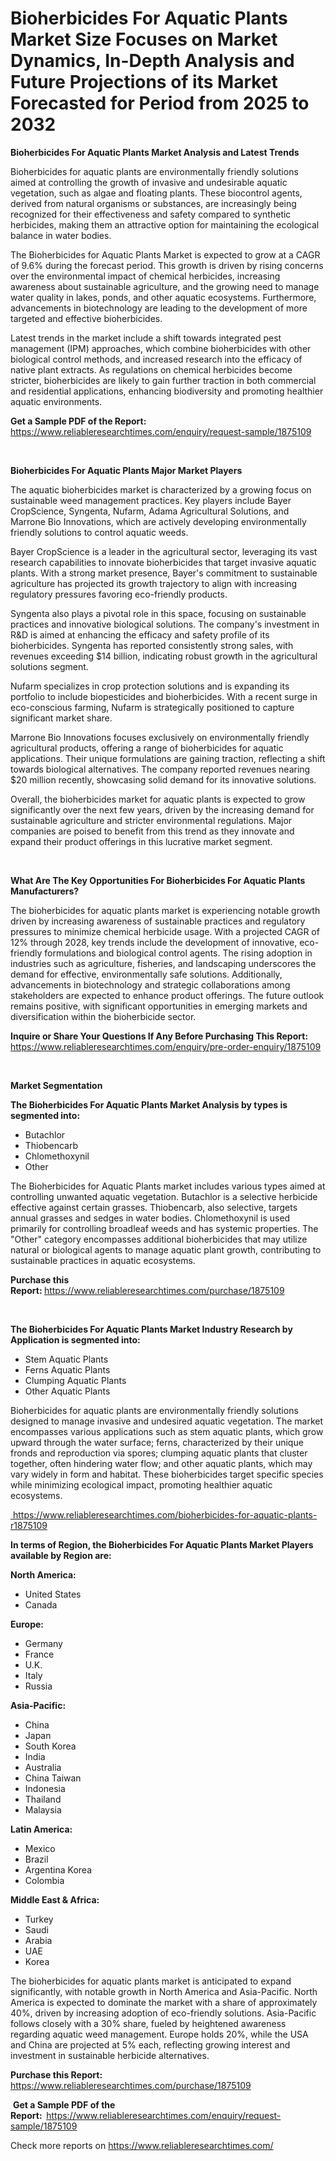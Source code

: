 <p><h1>Bioherbicides For Aquatic Plants Market Size Focuses on Market Dynamics, In-Depth Analysis and Future Projections of its Market Forecasted for Period from 2025 to 2032</h1></p><p><strong>Bioherbicides For Aquatic Plants Market Analysis and Latest Trends</strong></p>
<p><p>Bioherbicides for aquatic plants are environmentally friendly solutions aimed at controlling the growth of invasive and undesirable aquatic vegetation, such as algae and floating plants. These biocontrol agents, derived from natural organisms or substances, are increasingly being recognized for their effectiveness and safety compared to synthetic herbicides, making them an attractive option for maintaining the ecological balance in water bodies.</p><p>The Bioherbicides for Aquatic Plants Market is expected to grow at a CAGR of 9.6% during the forecast period. This growth is driven by rising concerns over the environmental impact of chemical herbicides, increasing awareness about sustainable agriculture, and the growing need to manage water quality in lakes, ponds, and other aquatic ecosystems. Furthermore, advancements in biotechnology are leading to the development of more targeted and effective bioherbicides. </p><p>Latest trends in the market include a shift towards integrated pest management (IPM) approaches, which combine bioherbicides with other biological control methods, and increased research into the efficacy of native plant extracts. As regulations on chemical herbicides become stricter, bioherbicides are likely to gain further traction in both commercial and residential applications, enhancing biodiversity and promoting healthier aquatic environments.</p></p>
<p><strong>Get a Sample PDF of the Report:&nbsp;</strong> <a href="https://www.reliableresearchtimes.com/enquiry/request-sample/1875109?utm_campaign=3190&utm_medium=2&utm_source=Github&utm_content=ia&utm_term=03042025&utm_id=bioherbicides-for-aquatic-plants">https://www.reliableresearchtimes.com/enquiry/request-sample/1875109</a></p>
<p>&nbsp;</p>
<p><strong>Bioherbicides For Aquatic Plants Major Market Players</strong></p>
<p><p>The aquatic bioherbicides market is characterized by a growing focus on sustainable weed management practices. Key players include Bayer CropScience, Syngenta, Nufarm, Adama Agricultural Solutions, and Marrone Bio Innovations, which are actively developing environmentally friendly solutions to control aquatic weeds.</p><p>Bayer CropScience is a leader in the agricultural sector, leveraging its vast research capabilities to innovate bioherbicides that target invasive aquatic plants. With a strong market presence, Bayer's commitment to sustainable agriculture has projected its growth trajectory to align with increasing regulatory pressures favoring eco-friendly products.</p><p>Syngenta also plays a pivotal role in this space, focusing on sustainable practices and innovative biological solutions. The company's investment in R&D is aimed at enhancing the efficacy and safety profile of its bioherbicides. Syngenta has reported consistently strong sales, with revenues exceeding $14 billion, indicating robust growth in the agricultural solutions segment.</p><p>Nufarm specializes in crop protection solutions and is expanding its portfolio to include biopesticides and bioherbicides. With a recent surge in eco-conscious farming, Nufarm is strategically positioned to capture significant market share.</p><p>Marrone Bio Innovations focuses exclusively on environmentally friendly agricultural products, offering a range of bioherbicides for aquatic applications. Their unique formulations are gaining traction, reflecting a shift towards biological alternatives. The company reported revenues nearing $20 million recently, showcasing solid demand for its innovative solutions.</p><p>Overall, the bioherbicides market for aquatic plants is expected to grow significantly over the next few years, driven by the increasing demand for sustainable agriculture and stricter environmental regulations. Major companies are poised to benefit from this trend as they innovate and expand their product offerings in this lucrative market segment.</p></p>
<p>&nbsp;</p>
<p><strong>What Are The Key Opportunities For Bioherbicides For Aquatic Plants Manufacturers?</strong></p>
<p><p>The bioherbicides for aquatic plants market is experiencing notable growth driven by increasing awareness of sustainable practices and regulatory pressures to minimize chemical herbicide usage. With a projected CAGR of 12% through 2028, key trends include the development of innovative, eco-friendly formulations and biological control agents. The rising adoption in industries such as agriculture, fisheries, and landscaping underscores the demand for effective, environmentally safe solutions. Additionally, advancements in biotechnology and strategic collaborations among stakeholders are expected to enhance product offerings. The future outlook remains positive, with significant opportunities in emerging markets and diversification within the bioherbicide sector.</p></p>
<p><strong>Inquire or Share Your Questions If Any Before Purchasing This Report:</strong> <a href="https://www.reliableresearchtimes.com/enquiry/pre-order-enquiry/1875109?utm_campaign=3190&utm_medium=2&utm_source=Github&utm_content=ia&utm_term=03042025&utm_id=bioherbicides-for-aquatic-plants">https://www.reliableresearchtimes.com/enquiry/pre-order-enquiry/1875109</a></p>
<p>&nbsp;</p>
<p><strong>Market Segmentation</strong></p>
<p><strong>The Bioherbicides For Aquatic Plants Market Analysis by types is segmented into:</strong></p>
<p><ul><li>Butachlor</li><li>Thiobencarb</li><li>Chlomethoxynil</li><li>Other</li></ul></p>
<p><p>The Bioherbicides for Aquatic Plants market includes various types aimed at controlling unwanted aquatic vegetation. Butachlor is a selective herbicide effective against certain grasses. Thiobencarb, also selective, targets annual grasses and sedges in water bodies. Chlomethoxynil is used primarily for controlling broadleaf weeds and has systemic properties. The "Other" category encompasses additional bioherbicides that may utilize natural or biological agents to manage aquatic plant growth, contributing to sustainable practices in aquatic ecosystems.</p></p>
<p><strong>Purchase this Report:&nbsp;</strong><a href="https://www.reliableresearchtimes.com/purchase/1875109?utm_campaign=3190&utm_medium=2&utm_source=Github&utm_content=ia&utm_term=03042025&utm_id=bioherbicides-for-aquatic-plants">https://www.reliableresearchtimes.com/purchase/1875109</a></p>
<p>&nbsp;</p>
<p><strong>The Bioherbicides For Aquatic Plants Market Industry Research by Application is segmented into:</strong></p>
<p><ul><li>Stem Aquatic Plants</li><li>Ferns Aquatic Plants</li><li>Clumping Aquatic Plants</li><li>Other Aquatic Plants</li></ul></p>
<p><p>Bioherbicides for aquatic plants are environmentally friendly solutions designed to manage invasive and undesired aquatic vegetation. The market encompasses various applications such as stem aquatic plants, which grow upward through the water surface; ferns, characterized by their unique fronds and reproduction via spores; clumping aquatic plants that cluster together, often hindering water flow; and other aquatic plants, which may vary widely in form and habitat. These bioherbicides target specific species while minimizing ecological impact, promoting healthier aquatic ecosystems.</p></p>
<p><a href="https://www.reliableresearchtimes.com/bioherbicides-for-aquatic-plants-r1875109?utm_campaign=3190&utm_medium=2&utm_source=Github&utm_content=ia&utm_term=03042025&utm_id=bioherbicides-for-aquatic-plants">&nbsp;https://www.reliableresearchtimes.com/bioherbicides-for-aquatic-plants-r1875109</a></p>
<p><strong>In terms of Region, the Bioherbicides For Aquatic Plants Market Players available by Region are:</strong></p>
<p>
    <p> <strong> North America: </strong>
        <ul>
            <li>United States</li>
            <li>Canada</li>
        </ul>
        </p> 
    <p> <strong> Europe: </strong>
        <ul>
            <li>Germany</li>
            <li>France</li>
            <li>U.K.</li>
            <li>Italy</li>
            <li>Russia</li>
        </ul>
        </p> 
    <p> <strong> Asia-Pacific: </strong>
        <ul>
            <li>China</li>
            <li>Japan</li>
            <li>South Korea</li>
            <li>India</li>
            <li>Australia</li>
            <li>China Taiwan</li>
            <li>Indonesia</li>
            <li>Thailand</li>
            <li>Malaysia</li>
        </ul>
        </p> 
    <p> <strong> Latin America: </strong>
        <ul>
            <li>Mexico</li>
            <li>Brazil</li>
            <li>Argentina Korea</li>
            <li>Colombia</li>
        </ul>
        </p> 
    <p> <strong> Middle East & Africa: </strong>
        <ul>
            <li>Turkey</li>
            <li>Saudi</li>
            <li>Arabia</li>
            <li>UAE</li>
            <li>Korea</li>
        </ul>
    </p>
    </p>
<p><p>The bioherbicides for aquatic plants market is anticipated to expand significantly, with notable growth in North America and Asia-Pacific. North America is expected to dominate the market with a share of approximately 40%, driven by increasing adoption of eco-friendly solutions. Asia-Pacific follows closely with a 30% share, fueled by heightened awareness regarding aquatic weed management. Europe holds 20%, while the USA and China are projected at 5% each, reflecting growing interest and investment in sustainable herbicide alternatives.</p></p>
<p><strong>Purchase this Report: </strong><a href="https://www.reliableresearchtimes.com/purchase/1875109?utm_campaign=3190&utm_medium=2&utm_source=Github&utm_content=ia&utm_term=03042025&utm_id=bioherbicides-for-aquatic-plants">https://www.reliableresearchtimes.com/purchase/1875109</a></p>
<p>&nbsp;<strong>Get a Sample PDF of the Report:&nbsp;&nbsp;</strong><a href="https://www.reliableresearchtimes.com/enquiry/request-sample/1875109?utm_campaign=3190&utm_medium=2&utm_source=Github&utm_content=ia&utm_term=03042025&utm_id=bioherbicides-for-aquatic-plants">https://www.reliableresearchtimes.com/enquiry/request-sample/1875109</a></p>
<p><strong></strong></p>
<p>Check more reports on <a href="https://www.reliableresearchtimes.com/?utm_campaign=3190&utm_medium=2&utm_source=Github&utm_content=ia&utm_term=03042025&utm_id=bioherbicides-for-aquatic-plants">https://www.reliableresearchtimes.com/</a></p>